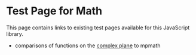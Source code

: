 
# Test Page for Math

This page contains links to existing test pages available for this JavaScript library.

* comparisons of functions on the [complex plane](https://paulmasson.github.io/math/test/complex-plane.html) to mpmath